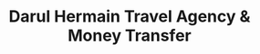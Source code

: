---
title: "Darul Hermain Travel Agency & Money Transfer"
url: /jamaica/darul-hermain-travel-agency-and-money-transfer/
shop: travel agency
---